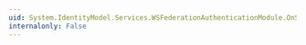 ```yaml
---
uid: System.IdentityModel.Services.WSFederationAuthenticationModule.OnSessionSecurityTokenCreated(System.IdentityModel.Services.SessionSecurityTokenCreatedEventArgs)
internalonly: False
---
```


